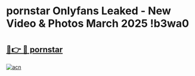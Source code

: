 # pornstar Onlyfans Leaked - New Video & Photos March 2025 !b3wa0

# <h2><a href="https://uv7mmh.iuczelnia.edu.pl?title=pornstar&ref=b3wa0">🔗👉 🔴 pornstar</a></h2>

[![acn](https://github.com/user-attachments/assets/0f9c940e-d8b0-45ae-aac7-cd30a18b3e1c)](https://uv7mmh.iuczelnia.edu.pl?title=pornstar&ref=b3wa0)

